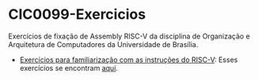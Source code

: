 # CIC0099-Exercicios
Exercícios de fixação de Assembly RISC-V da disciplina de Organização e Arquitetura de Computadores da Universidade de Brasília.
<!--ts-->

   * [Exercícios para familiarização com as instruções do RISC-V](#remote-files): Esses exercícios se encontram [aqui](Exercícios%20-%20RARS).
  
<!--te-->
